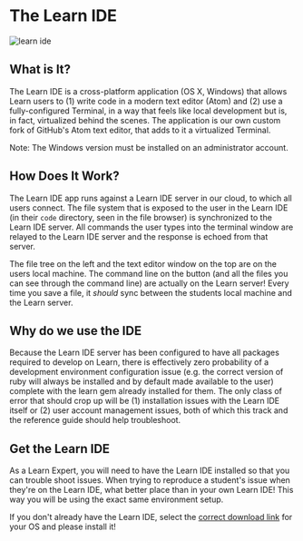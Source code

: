 # The Learn IDE

![learn ide](http://i.giphy.com/ZHlGzvZb130nm.gif)

## What is It?

The Learn IDE is a cross-platform application (OS X, Windows) that allows Learn users to (1) write code in a modern text editor (Atom) and (2) use a fully-configured Terminal, in a way that feels like local development but is, in fact, virtualized behind the scenes. The application is our own custom fork of GitHub's Atom text editor, that adds to it a virtualized Terminal.

Note: The Windows version must be installed on an administrator account.

## How Does It Work?

The Learn IDE app runs against a Learn IDE server in our cloud, to which all users connect. The file system that is exposed to the user in the Learn IDE (in their `code` directory, seen in the file browser) is synchronized to the Learn IDE server. All commands the user types into the terminal window are relayed to the Learn IDE server and the response is echoed from that server.

The file tree on the left and the text editor window on the top are on the users local machine. The command line on the button (and all the files you can see through the command line) are actually on the Learn server! Every time you save a file, it _should_ sync between the students local machine and the Learn server.

## Why do we use the IDE

Because the Learn IDE server has been configured to have all packages required to develop on Learn, there is effectively zero probability of a development environment configuration issue (e.g. the correct version of ruby will always be installed and by default made available to the user) complete with the learn gem already installed for them. The only class of error that should crop up will be (1) installation issues with the Learn IDE itself or (2) user account management issues, both of which this track and the reference guide should help troubleshoot.

## Get the Learn IDE

As a Learn Expert, you will need to have the Learn IDE installed so that you can trouble shoot issues. When trying to reproduce a student's issue when they're on the Learn IDE, what better place than in your own Learn IDE! This way you will be using the exact same environment setup.

If you don't already have the Learn IDE, select the [correct download link](https://github.com/flatiron-labs/learn-support/blob/master/learn-ide.md#reference-links) for your OS and please install it!
